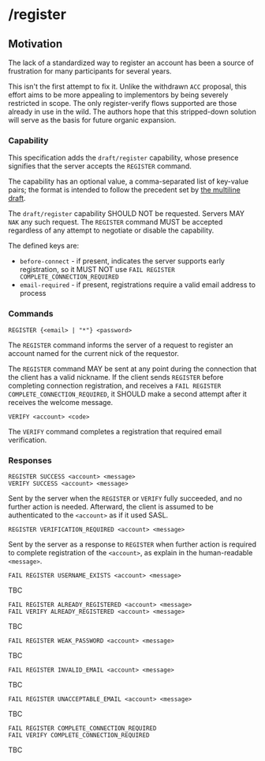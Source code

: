 # /register

## Motivation

The lack of a standardized way to register an account has been a source of frustration for many participants
for several years.

This isn't the first attempt to fix it. Unlike the withdrawn `ACC` proposal, this effort aims to be more
appealing to implementors by being severely restricted in scope. The only register-verify flows supported
are those already in use in the wild. The authors hope that this stripped-down solution will serve as the
basis for future organic expansion.

### Capability

This specification adds the `draft/register` capability, whose presence signifies that the server
accepts the `REGISTER` command.

The capability has an optional value, a comma-separated list of key-value pairs; the format is intended
to follow the precedent set by [the multiline draft][multiline].

The `draft/register` capability SHOULD NOT be requested. Servers MAY `NAK` any such request. The
`REGISTER` command MUST be accepted regardless of any attempt to negotiate or disable the capability.

The defined keys are:

 * `before-connect` - if present, indicates the server supports early registration, so it
   MUST NOT use `FAIL REGISTER COMPLETE_CONNECTION_REQUIRED`
 * `email-required` - if present, registrations require a valid email address to process

### Commands

    REGISTER {<email> | "*"} <password>
    
The `REGISTER` command informs the server of a request to register an account named for the current
nick of the requestor.

The `REGISTER` command MAY be sent at any point during the connection that the client has a valid
nickname. If the client sends `REGISTER` before completing connection registration, and receives a
`FAIL REGISTER COMPLETE_CONNECTION_REQUIRED`, it SHOULD make a second attempt after it receives the
welcome message.

    VERIFY <account> <code>
    
The `VERIFY` command completes a registration that required email verification.

### Responses

    REGISTER SUCCESS <account> <message>
    VERIFY SUCCESS <account> <message>
    
Sent by the server when the `REGISTER` or `VERIFY` fully succeeded, and no
further action is needed.
Afterward, the client is assumed to be authenticated to the `<account>`
as if it used SASL.

    REGISTER VERIFICATION_REQUIRED <account> <message>
    
Sent by the server as a response to `REGISTER` when further action is required
to complete registration of the `<account>`, as explain in the human-readable `<message>`.

    FAIL REGISTER USERNAME_EXISTS <account> <message>

TBC

    FAIL REGISTER ALREADY_REGISTERED <account> <message>
    FAIL VERIFY ALREADY_REGISTERED <account> <message>

TBC

    FAIL REGISTER WEAK_PASSWORD <account> <message>

TBC

    FAIL REGISTER INVALID_EMAIL <account> <message>

TBC

    FAIL REGISTER UNACCEPTABLE_EMAIL <account> <message>

TBC

    FAIL REGISTER COMPLETE_CONNECTION_REQUIRED
    FAIL VERIFY COMPLETE_CONNECTION_REQUIRED

TBC



[multiline]: https://github.com/ircv3/ircv3-specifications/pull/398/

